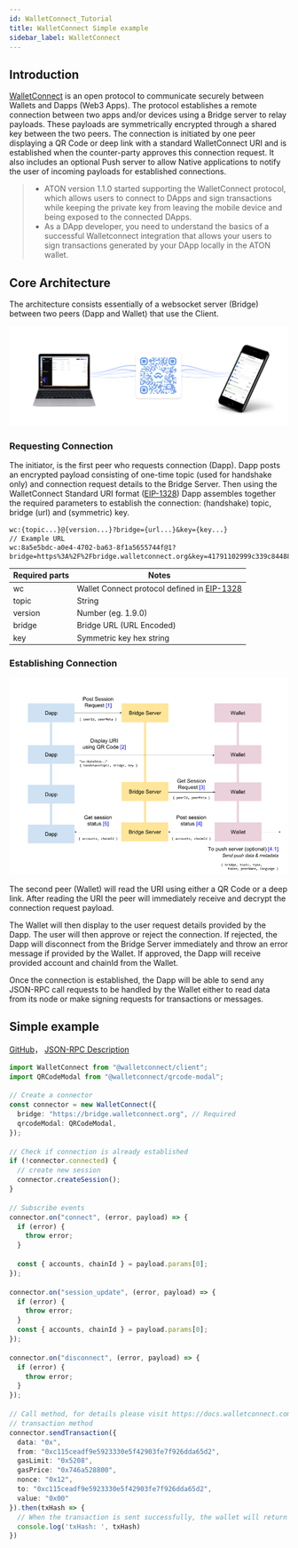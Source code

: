 ```yaml
---
id: WalletConnect_Tutorial
title: WalletConnect Simple example
sidebar_label: WalletConnect
---
```


## Introduction

[WalletConnect](https://walletconnect.org/) is an open protocol to communicate securely between Wallets and Dapps (Web3 Apps). The protocol establishes a remote connection between two apps and/or devices using a Bridge server to relay payloads. These payloads are symmetrically encrypted through a shared key between the two peers. The connection is initiated by one peer displaying a QR Code or deep link with a standard WalletConnect URI and is established when the counter-party approves this connection request. It also includes an optional Push server to allow Native applications to notify the user of incoming payloads for established connections.

> - ATON version 1.1.0 started supporting the WalletConnect protocol, which allows users to connect to DApps and sign transactions while keeping the private key from leaving the mobile device and being exposed to the connected DApps.
> - As a DApp developer, you need to understand the basics of a successful Walletconnect integration that allows your users to sign transactions generated by your DApp locally in the ATON wallet.

## Core Architecture

The architecture consists essentially of a websocket server (Bridge) between two peers (Dapp and Wallet) that use the Client.

![arch](/img/walletconnect-header.png)

### Requesting Connection

The initiator, is the first peer who requests connection (Dapp). Dapp posts an encrypted payload consisting of one-time topic (used for handshake only) and connection request details to the Bridge Server. Then using the WalletConnect Standard URI format ([EIP-1328](https://eips.ethereum.org/EIPS/eip-1328)) Dapp assembles together the required parameters to establish the connection: (handshake) topic, bridge (url) and (symmetric) key.

```text
wc:{topic...}@{version...}?bridge={url...}&key={key...}
// Example URL
wc:8a5e5bdc-a0e4-4702-ba63-8f1a5655744f@1?bridge=https%3A%2F%2Fbridge.walletconnect.org&key=41791102999c339c844880b23950704cc43aa840f3739e365323cda4dfa89e7a
```

| Required parts | Notes                                                         |
| -------------- | ------------------------------------------------------------   |
| wc             | Wallet Connect protocol defined in  [EIP-1328](https://eips.ethereum.org/EIPS/eip-1328) |
| topic          | String                                                         |
| version        | Number (eg. 1.9.0)                                             |
| bridge         | Bridge URL (URL Encoded)                                       |
| key            | Symmetric key hex string                                       |



### Establishing Connection​

![establishing connection](/img//establishing-connection.png)

The second peer (Wallet) will read the URI using either a QR Code or a deep link. After reading the URI the peer will immediately receive and decrypt the connection request payload.

The Wallet will then display to the user request details provided by the Dapp. The user will then approve or reject the connection. If rejected, the Dapp will disconnect from the Bridge Server immediately and throw an error message if provided by the Wallet. If approved, the Dapp will receive provided account and chainId from the Wallet.

Once the connection is established, the Dapp will be able to send any JSON-RPC call requests to be handled by the Wallet either to read data from its node or make signing requests for transactions or messages.

## Simple example
[GitHub](https://github.com/PlatONnetwork/WalletConnect-Example)， [JSON-RPC Description](https://docs.walletconnect.com/1.0/client-api)

```typescript
import WalletConnect from "@walletconnect/client";
import QRCodeModal from "@walletconnect/qrcode-modal";

// Create a connector
const connector = new WalletConnect({
  bridge: "https://bridge.walletconnect.org", // Required
  qrcodeModal: QRCodeModal,
});

// Check if connection is already established
if (!connector.connected) {
  // create new session
  connector.createSession();
}

// Subscribe events
connector.on("connect", (error, payload) => {
  if (error) {
    throw error;
  }
  
  const { accounts, chainId } = payload.params[0];
});

connector.on("session_update", (error, payload) => {
  if (error) {
    throw error;
  }
  const { accounts, chainId } = payload.params[0];
});

connector.on("disconnect", (error, payload) => {
  if (error) {
    throw error;
  }
});

// Call method, for details please visit https://docs.walletconnect.com/1.0/client-api
// transaction method
connector.sendTransaction({
  data: "0x",
  from: "0xc115ceadf9e5923330e5f42903fe7f926dda65d2",
  gasLimit: "0x5208",
  gasPrice: "0x746a528800",
  nonce: "0x12",
  to: "0xc115ceadf9e5923330e5f42903fe7f926dda65d2",
  value: "0x00"
}).then(txHash => {
  // When the transaction is sent successfully, the wallet will return the transaction hash
  console.log('txHash: ', txHash)
})

```








